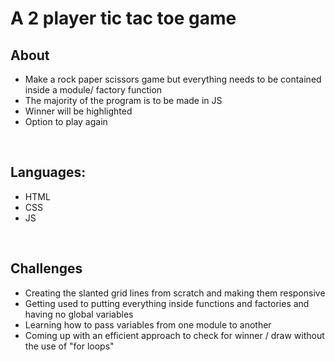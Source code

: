 <h1> A 2 player tic tac toe game </h1>

<h2>About</h2>
<ul>
    <li>Make a rock paper scissors game but everything needs to be contained inside a module/ factory function</li>
    <li>The majority of the program is to be made in JS</li>
    <li>Winner will be highlighted</li>
    <li>Option to play again</li>
</ul>
<br>
<h2>Languages:</h2>
<ul>
    <li>HTML</li>
    <li>CSS</li>
    <li>JS</li>
</ul>
<br>
<h2>Challenges</h2>
<ul>
    <li>Creating the slanted grid lines from scratch and making them responsive</li>
     <li>Getting used to putting everything inside functions and factories and having no global variables</li>
    <li> Learning how to pass variables from one module to another</li>
    <li>Coming up with an efficient approach to check for winner / draw without the use of "for loops"</li>
</ul>

